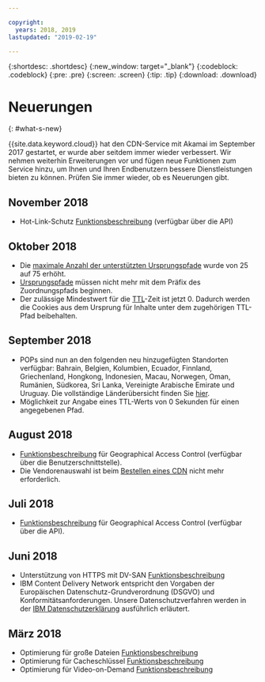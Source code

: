 ```yaml
---

copyright:
  years: 2018, 2019
lastupdated: "2019-02-19"

---
```


{:shortdesc: .shortdesc}
{:new_window: target="_blank"}
{:codeblock: .codeblock}
{:pre: .pre}
{:screen: .screen}
{:tip: .tip}
{:download: .download}

# Neuerungen
{: #what-s-new}

{{site.data.keyword.cloud}} hat den CDN-Service mit Akamai im September 2017 gestartet, er wurde aber seitdem immer wieder verbessert. Wir nehmen weiterhin Erweiterungen vor und fügen neue Funktionen zum Service hinzu, um Ihnen und Ihren Endbenutzern bessere Dienstleistungen bieten zu können. Prüfen Sie immer wieder, ob es Neuerungen gibt.

## November 2018

  * Hot-Link-Schutz [Funktionsbeschreibung](/docs/infrastructure/CDN/feature-descriptions.html#hotlink-protection) (verfügbar über die API)
  
## Oktober 2018

  * Die [maximale Anzahl der unterstützten Ursprungspfade](/docs/infrastructure/CDN/known-limitations.html#known-limitations) wurde von 25 auf 75 erhöht.
  * [Ursprungspfade](/docs/infrastructure/CDN/how-to.html#adding-origin-path-details) müssen nicht mehr mit dem Präfix des Zuordnungspfads beginnen.
  * Der zulässige Mindestwert für die [TTL](/docs/infrastructure/CDN/how-to.html#setting-content-caching-time-using-time-to-live-)-Zeit ist jetzt 0. Dadurch werden die Cookies aus dem Ursprung für Inhalte unter dem zugehörigen TTL-Pfad beibehalten.

## September 2018

  * POPs sind nun an den folgenden neu hinzugefügten Standorten verfügbar: Bahrain, Belgien, Kolumbien, Ecuador, Finnland, Griechenland, Hongkong, Indonesien, Macau, Norwegen, Oman, Rumänien, Südkorea, Sri Lanka, Vereinigte Arabische Emirate und Uruguay. Die vollständige Länderübersicht finden Sie [hier](/docs/infrastructure/CDN/edge-servers.html#list-of-edge-servers).
  * Möglichkeit zur Angabe eines TTL-Werts von 0 Sekunden für einen angegebenen Pfad.

## August 2018

  * [Funktionsbeschreibung](/docs/infrastructure/CDN/feature-descriptions.html#geographical-access-control) für Geographical Access Control (verfügbar über die Benutzerschnittstelle).
  * Die Vendorenauswahl ist beim [Bestellen eines CDN](/docs/infrastructure/CDN/how-to-order.html#order-a-new-cdn-) nicht mehr erforderlich.

## Juli 2018

  * [Funktionsbeschreibung](/docs/infrastructure/CDN/feature-descriptions.html#geographical-access-control) für Geographical Access Control (verfügbar über die API).

## Juni 2018

* Unterstützung von HTTPS mit DV-SAN [Funktionsbeschreibung](/docs/infrastructure/CDN/feature-descriptions.html#https-protocol-support)
* IBM Content Delivery Network entspricht den Vorgaben der Europäischen Datenschutz-Grundverordnung (DSGVO) und Konformitätsanforderungen. Unsere Datenschutzverfahren werden in der [IBM Datenschutzerklärung](https://www.ibm.com/privacy/us/en/) ausführlich erläutert.

## März 2018

  * Optimierung für große Dateien [Funktionsbeschreibung](/docs/infrastructure/CDN/feature-descriptions.html#large-file-optimization)
  * Optimierung für Cacheschlüssel [Funktionsbeschreibung](/docs/infrastructure/CDN/feature-descriptions.html#cache-key-optimization)
  * Optimierung für Video-on-Demand [Funktionsbeschreibung](/docs/infrastructure/CDN/feature-descriptions.html#video-on-demand)
